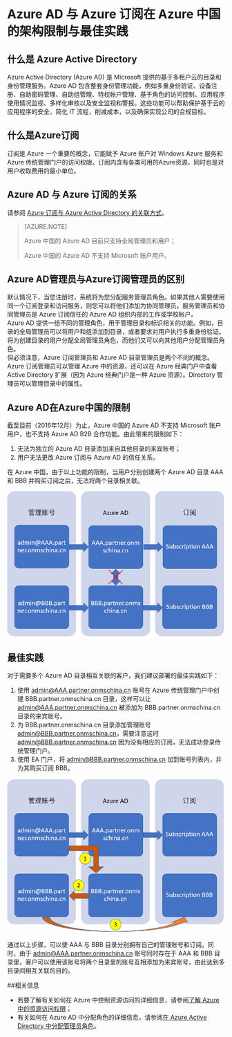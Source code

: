 <properties
                pageTitle="Azure AD 与 Azure 订阅在 Azure 中国的架构限制与最佳实践"
                description="Azure AD 与 Azure 订阅在中国的限制以及解决多个 Azure AD 目录关联的最佳实践"
                services="active-directory"
                documentationCenter=""
                authors=""
                manager=""
                editor=""
                tags="Azure AD,Azure 订阅,Azure 中国"/>

<tags
                ms.service="active-directory-aog"
                ms.date="2016/12/14"
                wacn.date="2016/12/14"/>

# Azure AD 与 Azure 订阅在 Azure 中国的架构限制与最佳实践   

## 什么是 Azure Active Directory  

Azure Active Directory (Azure AD) 是 Microsoft 提供的基于多租户云的目录和身份管理服务。Azure AD 包含整套身份管理功能，例如多重身份验证、设备注册、自助密码管理、自助组管理、特权帐户管理、基于角色的访问控制、应用程序使用情况监视、多样化审核以及安全监视和警报。这些功能可以帮助保护基于云的应用程序的安全，简化 IT 流程，削减成本，以及确保实现公司的合规目标。  

## 什么是Azure订阅  

订阅是 Azure 一个重要的概念，它能赋予 Azure 账户对 Windows Azure 服务和 Azure 传统管理门户的访问权限。订阅内含有各类可用的Azure资源，同时也是对用户收取费用的最小单位。

## Azure AD 与 Azure 订阅的关系  

请参阅 [Azure 订阅与 Azure Active Directory 的关联方式](https://www.azure.cn/documentation/articles/active-directory-how-subscriptions-associated-directory/)。

>[AZURE.NOTE]<p>Azure 中国的 Azure AD 目前只支持全局管理员和用户；<p>Azure 中国的 Azure AD 不支持 Microsoft 账户用户。  

## Azure AD管理员与Azure订阅管理员的区别  

默认情况下，当您注册时，系统将为您分配服务管理员角色。如果其他人需要使用同一个订阅登录和访问服务，则您可以将他们添加为协同管理员。服务管理员和协同管理员是 Azure 订阅信任的 Azure AD 组织内部的工作或学校帐户。  
Azure AD 提供一组不同的管理角色，用于管理目录和标识相关的功能。例如，目录的全局管理员可以将用户和组添加到目录，或者要求对用户执行多重身份验证。将为创建目录的用户分配全局管理员角色，而他们又可以向其他用户分配管理员角色。  
但必须注意，Azure 订阅管理员和 Azure AD 目录管理员是两个不同的概念。Azure 订阅管理员可以管理 Azure 中的资源，还可以在 Azure 经典门户中查看 Active Directory 扩展（因为 Azure 经典门户是一种 Azure 资源）。Directory 管理员可以管理目录中的属性。

## Azure AD在Azure中国的限制  

截至目前（2016年12月）为止，Azure 中国的 Azure AD 不支持 Microsoft 账户用户，也不支持 Azure AD B2B 合作功能。由此带来的限制如下：  

1. 无法为独立的 Azure AD 目录添加来自其他目录的来宾账号；  
2. 用户无法更改 Azure 订阅与 Azure AD 的信任关系。  

在 Azure 中国，由于以上功能的限制，当用户分别创建两个 Azure AD 目录 AAA 和 BBB 并购买订阅之后，无法将两个目录相关联。  

![Azure-AD-AAA-BBB](./media/aog-active-directory-subcription-limitation-practice/Azure-AD-AAA-BBB.png)

## 最佳实践  

对于需要多个 Azure AD 目录相互关联的客户，我们建议部署的最佳实践如下：  

1.	使用 admin@AAA.partner.onmschina.cn 账号在 Azure 传统管理门户中创建 BBB.partner.onmschina.cn 目录，这样可以让 admin@AAA.partner.onmschina.cn 被添加为 BBB.partner.onmschina.cn 目录的来宾账号。
2.	为 BBB.partner.onmschina.cn 目录添加管理账号 admin@BBB.partner.onmschina.cn，需要注意这时 admin@BBB.partner.onmschina.cn 因为没有相应的订阅，无法成功登录传统管理门户。
3.	使用 EA 门户，将 admin@BBB.partner.onmschina.cn 加到账号列表内，并为其购买订阅 BBB。

![Azure-AD-AAA-BBB-2](./media/aog-active-directory-subcription-limitation-practice/Azure-AD-AAA-BBB-2.png)

通过以上步骤，可以使 AAA 与 BBB 目录分别拥有自己的管理账号和订阅。同时，由于 admin@AAA.partner.onmschina.cn 账号同时存在于 AAA 和 BBB 目录里，客户可以使用该账号将两个目录里的账号互相添加为来宾账号，由此达到多目录间相互关联的目的。

##相关信息  

- 若要了解有关如何在 Azure 中控制资源访问的详细信息，请参阅[了解 Azure 中的资源访问权限](/documentation/articles/active-directory-understanding-resource-access/)；
- 有关如何在 Azure AD 中分配角色的详细信息，请参阅[在 Azure Active Directory 中分配管理员角色](/documentation/articles/active-directory-assign-admin-roles/)。
